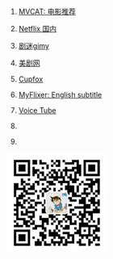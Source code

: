 
<br>


1. [MVCAT: 电影推荐](https://www.mvcat.com/)
1. [Netflix 国内](https://netflix.mom/vodshow/dongman-----------.html)
1. [剧迷gimy](http://gmtv1.lol/)
1. [美剧网](https://91mjw.vip/)
1. [Cupfox](https://www.cupfox.cc/)

1. [MyFlixer: English subtitle](https://myflixer.to/)
1. [Voice Tube](https://tw.voicetube.com/channels/animation?sortBy=publishedAt&page=1)
1. []()
1. []()


![](/img/qrcode_wechat.jpg)